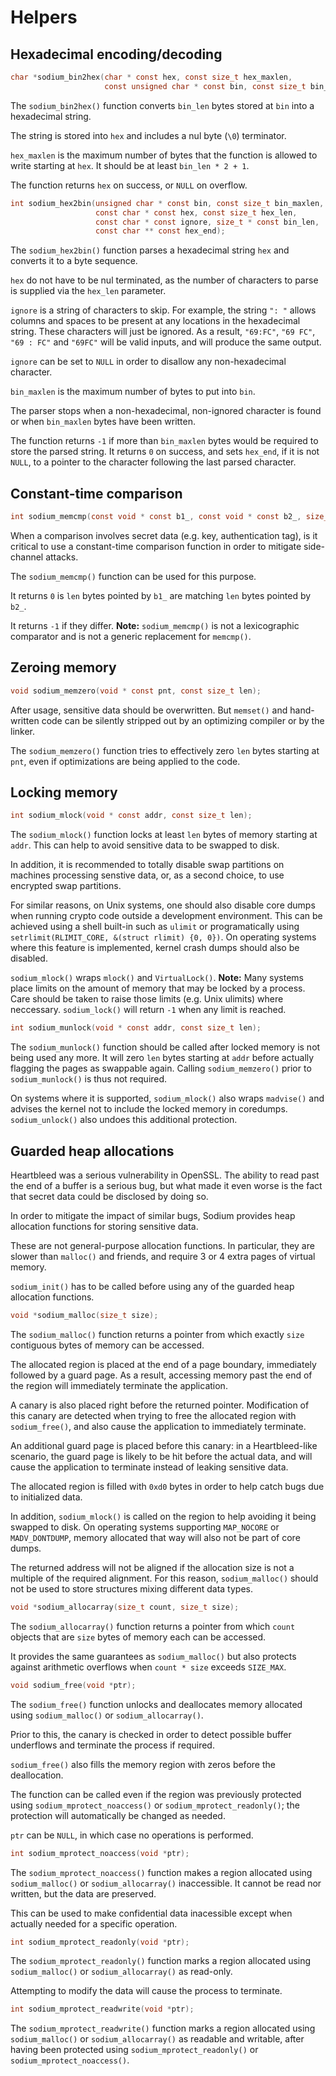 # Helpers

## Hexadecimal encoding/decoding

```c
char *sodium_bin2hex(char * const hex, const size_t hex_maxlen,
                     const unsigned char * const bin, const size_t bin_len);
```

The `sodium_bin2hex()` function converts `bin_len` bytes stored at `bin` into a hexadecimal string.

The string is stored into `hex` and includes a nul byte (`\0`) terminator.

`hex_maxlen` is the maximum number of bytes that the function is allowed to write starting at `hex`. It should be at least `bin_len * 2 + 1`.

The function returns `hex` on success, or `NULL` on overflow.

```c
int sodium_hex2bin(unsigned char * const bin, const size_t bin_maxlen,
                   const char * const hex, const size_t hex_len,
                   const char * const ignore, size_t * const bin_len,
                   const char ** const hex_end);
```

The `sodium_hex2bin()` function parses a hexadecimal string `hex` and converts it to a byte sequence.

`hex` do not have to be nul terminated, as the number of characters to parse is supplied via the `hex_len` parameter.

`ignore` is a string of characters to skip. For example, the string `": "` allows columns and spaces to be present at any locations in the hexadecimal string. These characters will just be ignored. As a result, `"69:FC"`, `"69 FC"`, `"69 : FC"` and `"69FC"` will be valid inputs, and will produce the same output.

`ignore` can be set to `NULL` in order to disallow any non-hexadecimal character.

`bin_maxlen` is the maximum number of bytes to put into `bin`.

The parser stops when a non-hexadecimal, non-ignored character is found or when `bin_maxlen` bytes have been written.

The function returns `-1` if more than `bin_maxlen` bytes would be required to store the parsed string.
It returns `0` on success, and sets `hex_end`, if it is not `NULL`, to a pointer to the character following the last parsed character.

## Constant-time comparison

```c
int sodium_memcmp(const void * const b1_, const void * const b2_, size_t len);
```

When a comparison involves secret data (e.g. key, authentication tag), is it critical to use a constant-time comparison function in order to mitigate side-channel attacks.

The `sodium_memcmp()` function can be used for this purpose.

It returns `0` is `len` bytes pointed by `b1_` are matching `len` bytes pointed by `b2_`.

It returns `-1` if they differ. **Note:** `sodium_memcmp()` is not a lexicographic comparator and
is not a generic replacement for `memcmp()`.

## Zeroing memory

```c
void sodium_memzero(void * const pnt, const size_t len);
```

After usage, sensitive data should be overwritten. But `memset()` and hand-written code can be silently stripped out by an optimizing compiler or by the linker.

The `sodium_memzero()` function tries to effectively zero `len` bytes starting at `pnt`, even if optimizations are being applied to the code.

## Locking memory

```c
int sodium_mlock(void * const addr, const size_t len);
```

The `sodium_mlock()` function locks at least `len` bytes of memory starting at `addr`. This can help to avoid sensitive data to be swapped to disk.

In addition, it is recommended to totally disable swap partitions on machines processing senstive data, or, as a second choice, to use encrypted swap partitions.

For similar reasons, on Unix systems, one should also disable core dumps when running crypto code outside a development environment. This can be achieved using a shell built-in such as `ulimit` or programatically using `setrlimit(RLIMIT_CORE, &(struct rlimit) {0, 0})`.
On operating systems where this feature is implemented, kernel crash dumps should also be disabled.

`sodium_mlock()` wraps `mlock()` and `VirtualLock()`. **Note:** Many systems place limits on the amount of memory that may be locked by a process. Care should be taken to raise those limits (e.g. Unix ulimits) where neccessary. `sodium_lock()` will return `-1` when any limit is reached.

```c
int sodium_munlock(void * const addr, const size_t len);
```

The `sodium_munlock()` function should be called after locked memory is not being used any more.
It will zero `len` bytes starting at `addr` before actually flagging the pages as swappable again. Calling `sodium_memzero()` prior to `sodium_munlock()` is thus not required.

On systems where it is supported, `sodium_mlock()` also wraps `madvise()` and advises the kernel not to include the locked memory in coredumps. `sodium_unlock()` also undoes this additional protection.

## Guarded heap allocations

Heartbleed was a serious vulnerability in OpenSSL. The ability to read past the end of a buffer is a serious bug, but what made it even worse is the fact that secret data could be disclosed by doing so.

In order to mitigate the impact of similar bugs, Sodium provides heap allocation functions for storing sensitive data.

These are not general-purpose allocation functions. In particular, they are slower than `malloc()` and friends, and require 3 or 4 extra pages of virtual memory.

`sodium_init()` has to be called before using any of the guarded heap allocation functions.

```c
void *sodium_malloc(size_t size);
```

The `sodium_malloc()` function returns a pointer from which exactly `size` contiguous bytes of memory can be accessed.

The allocated region is placed at the end of a page boundary, immediately followed by a guard page. As a result, accessing memory past the end of the region will immediately terminate the application.

A canary is also placed right before the returned pointer. Modification of this canary are detected when trying to free the allocated region with `sodium_free()`, and also cause the application to immediately terminate.

An additional guard page is placed before this canary: in a Heartbleed-like scenario, the guard page is likely to be hit before the actual data, and will cause the application to terminate instead of leaking sensitive data.

The allocated region is filled with `0xd0` bytes in order to help catch bugs due to initialized data.

In addition, `sodium_mlock()` is called on the region to help avoiding it being swapped to disk. On operating systems supporting `MAP_NOCORE` or `MADV_DONTDUMP`, memory allocated that way will also not be part of core dumps.

The returned address will not be aligned if the allocation size is not a multiple of the required alignment. For this reason, `sodium_malloc()` should not be used to store structures mixing different data types.

```c
void *sodium_allocarray(size_t count, size_t size);
```

The `sodium_allocarray()` function returns a pointer from which `count` objects that are `size` bytes of memory each can be accessed.

It provides the same guarantees as `sodium_malloc()` but also protects against arithmetic overflows when `count * size` exceeds `SIZE_MAX`.

```c
void sodium_free(void *ptr);
```

The `sodium_free()` function unlocks and deallocates memory allocated using `sodium_malloc()` or `sodium_allocarray()`.

Prior to this, the canary is checked in order to detect possible buffer underflows and terminate the process if required.

`sodium_free()` also fills the memory region with zeros before the deallocation.

The function can be called even if the region was previously protected using `sodium_mprotect_noaccess()` or `sodium_mprotect_readonly()`; the protection will automatically be changed as needed.

`ptr` can be `NULL`, in which case no operations is performed.

```c
int sodium_mprotect_noaccess(void *ptr);
```

The `sodium_mprotect_noaccess()` function makes a region allocated using `sodium_malloc()` or `sodium_allocarray()` inaccessible. It cannot be read nor written, but the data are preserved.

This can be used to make confidential data inacessible except when actually needed for a specific operation.

```c
int sodium_mprotect_readonly(void *ptr);
```

The `sodium_mprotect_readonly()` function marks a region allocated using `sodium_malloc()` or `sodium_allocarray()` as read-only.

Attempting to modify the data will cause the process to terminate.

```c
int sodium_mprotect_readwrite(void *ptr);
```

The `sodium_mprotect_readwrite()` function marks a region allocated using `sodium_malloc()` or `sodium_allocarray()` as readable and writable, after having been protected using `sodium_mprotect_readonly()` or `sodium_mprotect_noaccess()`.
